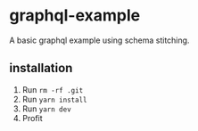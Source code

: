 # graphql-example

A basic graphql example using schema stitching.

## installation

1. Run `rm -rf .git`
2. Run `yarn install`
3. Run `yarn dev`
4. Profit
